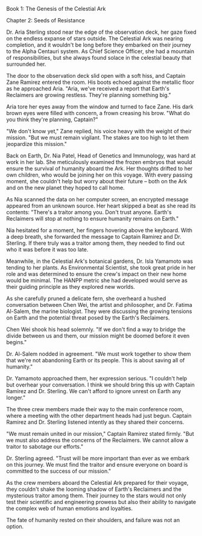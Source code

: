 Book 1: The Genesis of the Celestial Ark

Chapter 2: Seeds of Resistance

Dr. Aria Sterling stood near the edge of the observation deck, her gaze fixed on the endless expanse of stars outside. The Celestial Ark was nearing completion, and it wouldn't be long before they embarked on their journey to the Alpha Centauri system. As Chief Science Officer, she had a mountain of responsibilities, but she always found solace in the celestial beauty that surrounded her.

The door to the observation deck slid open with a soft hiss, and Captain Zane Ramirez entered the room. His boots echoed against the metallic floor as he approached Aria. "Aria, we've received a report that Earth's Reclaimers are growing restless. They're planning something big."

Aria tore her eyes away from the window and turned to face Zane. His dark brown eyes were filled with concern, a frown creasing his brow. "What do you think they're planning, Captain?"

"We don't know yet," Zane replied, his voice heavy with the weight of their mission. "But we must remain vigilant. The stakes are too high to let them jeopardize this mission."

Back on Earth, Dr. Nia Patel, Head of Genetics and Immunology, was hard at work in her lab. She meticulously examined the frozen embryos that would ensure the survival of humanity aboard the Ark. Her thoughts drifted to her own children, who would be joining her on this voyage. With every passing moment, she couldn't help but worry about their future – both on the Ark and on the new planet they hoped to call home.

As Nia scanned the data on her computer screen, an encrypted message appeared from an unknown source. Her heart skipped a beat as she read its contents: "There's a traitor among you. Don't trust anyone. Earth's Reclaimers will stop at nothing to ensure humanity remains on Earth."

Nia hesitated for a moment, her fingers hovering above the keyboard. With a deep breath, she forwarded the message to Captain Ramirez and Dr. Sterling. If there truly was a traitor among them, they needed to find out who it was before it was too late.

Meanwhile, in the Celestial Ark's botanical gardens, Dr. Isla Yamamoto was tending to her plants. As Environmental Scientist, she took great pride in her role and was determined to ensure the crew's impact on their new home would be minimal. The HANPP metric she had developed would serve as their guiding principle as they explored new worlds.

As she carefully pruned a delicate fern, she overheard a hushed conversation between Chen Wei, the artist and philosopher, and Dr. Fatima Al-Salem, the marine biologist. They were discussing the growing tensions on Earth and the potential threat posed by the Earth's Reclaimers.

Chen Wei shook his head solemnly. "If we don't find a way to bridge the divide between us and them, our mission might be doomed before it even begins."

Dr. Al-Salem nodded in agreement. "We must work together to show them that we're not abandoning Earth or its people. This is about saving all of humanity."

Dr. Yamamoto approached them, her expression serious. "I couldn't help but overhear your conversation. I think we should bring this up with Captain Ramirez and Dr. Sterling. We can't afford to ignore unrest on Earth any longer."

The three crew members made their way to the main conference room, where a meeting with the other department heads had just begun. Captain Ramirez and Dr. Sterling listened intently as they shared their concerns.

"We must remain united in our mission," Captain Ramirez stated firmly. "But we must also address the concerns of the Reclaimers. We cannot allow a traitor to sabotage our efforts."

Dr. Sterling agreed. "Trust will be more important than ever as we embark on this journey. We must find the traitor and ensure everyone on board is committed to the success of our mission."

As the crew members aboard the Celestial Ark prepared for their voyage, they couldn't shake the looming shadow of Earth's Reclaimers and the mysterious traitor among them. Their journey to the stars would not only test their scientific and engineering prowess but also their ability to navigate the complex web of human emotions and loyalties.

The fate of humanity rested on their shoulders, and failure was not an option.